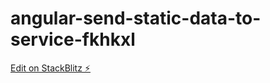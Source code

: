 # angular-send-static-data-to-service-fkhkxl

[Edit on StackBlitz ⚡️](https://stackblitz.com/edit/angular-send-static-data-to-service-fkhkxl)